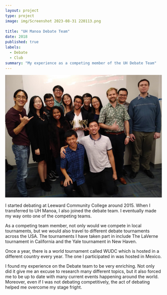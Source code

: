 ```yaml
---
layout: project
type: project
image: img/Screenshot 2023-08-31 220113.png

title: "UH Manoa Debate Team"
date: 2018
published: true
labels:
  - Debate
  - Club
summary: "My experience as a competing member of the UH Debate Team"
---
```


<img class="img-fluid" src="../img/Screenshot 2023-08-31 214939.png">

I started debating at Leeward Community College around 2015. When I transferred to UH Manoa, I also joined the debate team. I eventually made my way onto one of the 
competing teams.

As a competing team member, not only would we compete in local tournaments, but we would also travel to different debate tournaments across the USA.
The tournaments I have taken part in include The LaVerne tournament in California and the Yale tournament in New Haven.

Once a year, there is a world tournament called WUDC which is hosted in a different country every year. The one I participated in was hosted in Mexico. 

I found my experience on the Debate team to be very enriching. Not only did it give me an excuse to research many different topics, but it also forced me to be up to date with many current events happening around the world. Moreover, even if I was not debating competitively, the act of debating helped me overcome my stage fright.
